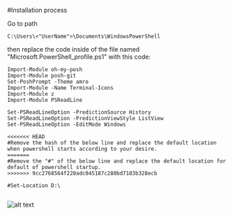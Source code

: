#Installation process

Go to path

```Copy Path
C:\Users\<"UserName">\Documents\WindowsPowerShell
```


then replace the code inside of the
file named "Microsoft.PowerShell_profile.ps1" 
with this code: 

```
Import-Module oh-my-posh
Import-Module posh-git
Set-PoshPrompt -Theme amro
Import-Module -Name Terminal-Icons
Import-Module z
Import-Module PSReadLine

Set-PSReadLineOption -PredictionSource History
Set-PSReadLineOption -PredictionViewStyle ListView
Set-PSReadLineOption -EditMode Windows

<<<<<<< HEAD
#Remove the hash of the below line and replace the default location when powershell starts according to your desire.
=======
#Remove the "#" of the below line and replace the default location for default of powershell startup.
>>>>>>> 9cc2768564f220adc045187c280bd7183b328ecb

#Set-Location D:\


```
![alt text]([image_path](https://github.com/iisandeshpoudel/Powershell-Modification/blob/main/misc/remove%20watermark.png?raw=true))



